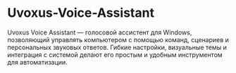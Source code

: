 # Uvoxus-Voice-Assistant
Uvoxus Voice Assistant — голосовой ассистент для Windows, позволяющий управлять компьютером с помощью команд, сценариев и персональных звуковых ответов. Гибкие настройки, визуальные темы и интеграция с системой делают его простым и удобным инструментом для автоматизации.

